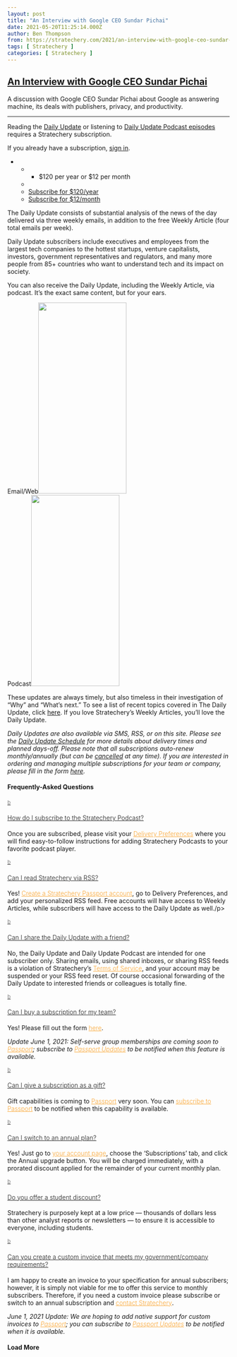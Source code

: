 ```yaml
---
layout: post
title: "An Interview with Google CEO Sundar Pichai"
date: 2021-05-20T11:25:14.000Z
author: Ben Thompson
from: https://stratechery.com/2021/an-interview-with-google-ceo-sundar-pichai/
tags: [ Stratechery ]
categories: [ Stratechery ]
---
```

<!--1621509914000-->
[An Interview with Google CEO Sundar Pichai](https://stratechery.com/2021/an-interview-with-google-ceo-sundar-pichai/)
------

<div>
<body><p>A discussion with Google CEO Sundar Pichai about Google as answering machine, its deals with publishers, privacy, and productivity.</p></body><hr/><p>Reading the <a href="https://stratechery.com/category/daily-email/">Daily Update</a> or listening to <a href="https://stratechery.com/2020/the-daily-update-podcast/">Daily Update Podcast episodes</a> requires a Stratechery subscription.</p><p>If you already have a subscription, <a href="https://stratechery.com/wp-json/atomicPlugin/v1/authlogin">sign in</a>.</p><section id="pricePlans"><a name="plans"></a><ul id="plans"><li class="plan"><ul class="planContainer"><li class="title"><ul class="price" id="price-atomic"><li>$120 per year or $12 per month</li></ul></li><li></li><li class="atomic-price"><a class="button" href="https://stratechery.passport.online/member/plan/4ycW4SE71Cy6ryrijywbTG?price=W99dkMv8qQXvdrP7Lw6nTV">Subscribe for $120/year</a></li><li class="atomic-price"><a class="button" href="https://stratechery.passport.online/member/plan/4ycW4SE71Cy6ryrijywbTG?price=YSr21tFbq4KY2tGJaA2KD3">Subscribe for $12/month</a></li></ul></li></ul></section><p>The Daily Update consists of substantial analysis of the news of the day delivered via three weekly emails, in addition to the free Weekly Article (four total emails per week).</p><p>Daily Update subscribers include executives and employees from the largest tech companies to the hottest startups, venture capitalists, investors, government representatives and regulators, and many more people from 85+ countries who want to understand tech and its impact on society.</p><p>You can also receive the Daily Update, including the Weekly Article, via podcast. It&#8217;s the exact same content, but for your ears.</p><div class="marketing-grid"><div><div class="marketing-link"><span>Email/Web</span><span><img loading="lazy" class="alignnone wp-image-4575" src="https://i0.wp.com/stratechery.com/wp-content/uploads/2020/02/marketing-email.png?resize=200%2C433&#038;ssl=1" alt="" width="200" height="433" data-recalc-dims="1" /></span></div></div><div><div class="marketing-link"><span>Podcast</span><span><img loading="lazy" class="alignnone wp-image-4576" src="https://i1.wp.com/stratechery.com/wp-content/uploads/2020/02/marketing-podcast.png?resize=200%2C433&#038;ssl=1" alt="" width="200" height="433" data-recalc-dims="1" /></span></div></div></div><p>These updates are always timely, but also timeless in their investigation of &#8220;Why&#8221; and &#8220;What&#8217;s next.&#8221;  To see a list of recent topics covered in The Daily Update, click <a href="https://stratechery.com/category/daily-email/">here</a>. If you love Stratechery&#8217;s Weekly Articles, you&#8217;ll love the Daily Update.</p><p><em>Daily Updates are also available via SMS, RSS, or on this site. Please see the <a href="https://stratechery.com/daily-update/daily-update-schedule/">Daily Update Schedule</a> for more details about delivery times and planned days-off. Please note that all subscriptions auto-renew monthly/annually (but can be <a href="https://stratechery.passport.online/member/account/subs">cancelled</a> at any time). If you are interested in ordering and managing multiple subscriptions for your team or company, please fill in the form <a href="https://stratechery.com/daily-update/group/">here</a>.</em></p><h4>Frequently-Asked Questions</h4><div class="faq"><div class='ufaq-faq-list' id='ufaq-faq-list'><style>.ewd-ufaq-post-margin-symbol {margin-top:12px;}.ufaq-faq-display-style-Minimalist .ufaq-faq-body {padding:0;padding-left:20px;}.ufaq-faq-div {margin:0;padding:0;clear:both;}.ufaq-faq-title-text h4 {font-weight:300;}.ufaq-faq-display-style-Minimalist {border-bottom:1px dotted #faa634;}.ufaq-faq-post a {text-transform:none;font-weight:300;color:#faa634;}.ufaq-faq-post a:hover {text-transform:none;color:#333;font-weight:300;}.ufaq-faq-post h5 a {text-transform:none;text-decoration:none;color:#faa634;font-weight:500;}.ufaq-faq-post h5 a:hover {text-transform:none;text-decoration:none;color:#333;font-weight:500;}.concept-definition {font-style:italic;color:#8e8e8e;}</style><style>.ewd-ufaq-post-margin-symbol { color:#7e7e7e !important;font-size:12px !important;}.ewd-ufaq-post-margin-symbol span { font-size:12px !important;}.ufaq-faq-display-style-Block.ewd-ufaq-post-active, .ufaq-faq-display-style-Block.ewd-ufaq-post-active a,.ufaq-faq-display-style-Block:hover, .ufaq-faq-display-style-Block:hover a, .ufaq-faq-display-style-Block:hover h4 { }.ufaq-faq-display-style-Border_Block.ewd-ufaq-post-active, .ufaq-faq-display-style-Border_Block:hover, .ufaq-faq-display-style-Border_Block:hover h1, .ufaq-faq-display-style-Border_Block:hover h2, .ufaq-faq-display-style-Border_Block:hover h3, .ufaq-faq-display-style-Border_Block:hover h4, .ufaq-faq-display-style-Border_Block:hover h5, .ufaq-faq-display-style-Border_Block:hover h6 { }.ufaq-faq-display-style-Border_Block .ufaq-faq-body { }.ufaq-faq-display-style-Border_Block .comment-reply-title, .ufaq-faq-display-style-Border_Block:hover .comment-reply-title { background-color: transparent !important;}div.ufaq-faq-category-title h4 h4 { }.ufaq-faq-header-title a{ }div.ufaq-faq-title h4 { }.ewd-ufaq-post-margin-symbol { }div.ufaq-faq-post p { }div.ufaq-faq-body, .ufaq-faq-display-style-Border_Block .ufaq-faq-body { }div.ewd-ufaq-author-date { }div.ufaq-faq-categories, div.ufaq-faq-tags { }</style><script language='JavaScript' type='text/javascript'>var faq_accordion = false;var faq_scroll = false;var reveal_effect = 'none';</script><div class='ewd-ufaq-faqs'><div class='ufaq-faq-div ufaq-faq-column-count-One ufaq-faq-responsive-columns- ufaq-faq-display-style-One' id='ufaq-post-jUn-4631-0' data-postid='jUn-4631-0'><div class='ufaq-faq-title ufaq-faq-toggle' id='ufaq-title-4631' data-postid='jUn-4631-0'><a class='ewd-ufaq-post-margin'  href='https://stratechery.com/outline/how-do-i-subscribe-to-the-daily-update-podcast/'><div class='ewd-ufaq-post-margin-symbol ' id='ewd-ufaq-post-margin-symbol-jUn-4631-0'><span id='ewd-ufaq-post-symbol-jUn-4631-0'>b</span></div><div class='ufaq-faq-title-text'><h4>How do I subscribe to the Stratechery Podcast?</h4></div><div class='ewd-ufaq-clear'></div></a></div><div class='ufaq-faq-body ufaq-body-4631 ewd-ufaq-hidden' id='ufaq-body-jUn-4631-0'><div class='ewd-ufaq-post-margin ufaq-faq-post' id='ufaq-post-4631'><p>Once you are subscribed, please visit your <a href="https://stratechery.passport.online/member/">Delivery Preferences</a> where you will find easy-to-follow instructions for adding Stratechery Podcasts to your favorite podcast player.</p></div></div></div><div class='ufaq-faq-div ufaq-faq-column-count-One ufaq-faq-responsive-columns- ufaq-faq-display-style-One' id='ufaq-post-jUn-4628-1' data-postid='jUn-4628-1'><div class='ufaq-faq-title ufaq-faq-toggle' id='ufaq-title-4628' data-postid='jUn-4628-1'><a class='ewd-ufaq-post-margin'  href='https://stratechery.com/outline/can-i-read-the-daily-update-via-rss/'><div class='ewd-ufaq-post-margin-symbol ' id='ewd-ufaq-post-margin-symbol-jUn-4628-1'><span id='ewd-ufaq-post-symbol-jUn-4628-1'>b</span></div><div class='ufaq-faq-title-text'><h4>Can I read Stratechery via RSS?</h4></div><div class='ewd-ufaq-clear'></div></a></div><div class='ufaq-faq-body ufaq-body-4628 ewd-ufaq-hidden' id='ufaq-body-jUn-4628-1'><div class='ewd-ufaq-post-margin ufaq-faq-post' id='ufaq-post-4628'><p>Yes! <a href="https://stratechery.com/podcasts/">Create a Stratechery Passport account</a>, go to Delivery Preferences, and add your personalized RSS feed. Free accounts will have access to Weekly Articles, while subscribers will have access to the Daily Update as well./p></p></div></div></div><div class='ufaq-faq-div ufaq-faq-column-count-One ufaq-faq-responsive-columns- ufaq-faq-display-style-One' id='ufaq-post-jUn-4629-2' data-postid='jUn-4629-2'><div class='ufaq-faq-title ufaq-faq-toggle' id='ufaq-title-4629' data-postid='jUn-4629-2'><a class='ewd-ufaq-post-margin'  href='https://stratechery.com/outline/can-i-share-the-daily-update-with-a-friend/'><div class='ewd-ufaq-post-margin-symbol ' id='ewd-ufaq-post-margin-symbol-jUn-4629-2'><span id='ewd-ufaq-post-symbol-jUn-4629-2'>b</span></div><div class='ufaq-faq-title-text'><h4>Can I share the Daily Update with a friend?</h4></div><div class='ewd-ufaq-clear'></div></a></div><div class='ufaq-faq-body ufaq-body-4629 ewd-ufaq-hidden' id='ufaq-body-jUn-4629-2'><div class='ewd-ufaq-post-margin ufaq-faq-post' id='ufaq-post-4629'><p>No, the Daily Update and Daily Update Podcast are intended for one subscriber only. Sharing emails, using shared inboxes, or sharing RSS feeds is a violation of Stratechery&#8217;s <a href="https://stratechery.com/terms-of-service/">Terms of Service</a>, and your account may be suspended or your RSS feed reset. Of course occasional forwarding of the Daily Update to interested friends or colleagues is totally fine.</p></div></div></div><div class='ufaq-faq-div ufaq-faq-column-count-One ufaq-faq-responsive-columns- ufaq-faq-display-style-One' id='ufaq-post-jUn-4636-3' data-postid='jUn-4636-3'><div class='ufaq-faq-title ufaq-faq-toggle' id='ufaq-title-4636' data-postid='jUn-4636-3'><a class='ewd-ufaq-post-margin'  href='https://stratechery.com/outline/can-i-buy-a-subscription-for-my-team/'><div class='ewd-ufaq-post-margin-symbol ' id='ewd-ufaq-post-margin-symbol-jUn-4636-3'><span id='ewd-ufaq-post-symbol-jUn-4636-3'>b</span></div><div class='ufaq-faq-title-text'><h4>Can I buy a subscription for my team?</h4></div><div class='ewd-ufaq-clear'></div></a></div><div class='ufaq-faq-body ufaq-body-4636 ewd-ufaq-hidden' id='ufaq-body-jUn-4636-3'><div class='ewd-ufaq-post-margin ufaq-faq-post' id='ufaq-post-4636'><p>Yes! Please fill out the form <a href="https://stratechery.com/daily-update/group/">here</a>.</p><p><em>Update June 1, 2021: Self-serve group memberships are coming soon to <a href="http://stratechery.com/2021/passport">Passport</a>; subscribe to <a href="https://stratechery.passport.online/member/plan/DVyjHmbLQQtRZKE8scgZBh">Passport Updates</a> to be notified when this feature is available.</em></p></div></div></div><div class='ufaq-faq-div ufaq-faq-column-count-One ufaq-faq-responsive-columns- ufaq-faq-display-style-One' id='ufaq-post-jUn-4637-4' data-postid='jUn-4637-4'><div class='ufaq-faq-title ufaq-faq-toggle' id='ufaq-title-4637' data-postid='jUn-4637-4'><a class='ewd-ufaq-post-margin'  href='https://stratechery.com/outline/can-i-give-a-subscription-as-a-gift/'><div class='ewd-ufaq-post-margin-symbol ' id='ewd-ufaq-post-margin-symbol-jUn-4637-4'><span id='ewd-ufaq-post-symbol-jUn-4637-4'>b</span></div><div class='ufaq-faq-title-text'><h4>Can I give a subscription as a gift?</h4></div><div class='ewd-ufaq-clear'></div></a></div><div class='ufaq-faq-body ufaq-body-4637 ewd-ufaq-hidden' id='ufaq-body-jUn-4637-4'><div class='ewd-ufaq-post-margin ufaq-faq-post' id='ufaq-post-4637'><p>Gift capabilities is coming to <a href="http://stratechery.com/2021/passport">Passport</a> very soon. You can <a href="https://stratechery.passport.online/member/plan/DVyjHmbLQQtRZKE8scgZBh">subscribe to Passport</a> to be notified when this capability is available.</p></div></div></div><div class='ufaq-faq-div ufaq-faq-column-count-One ufaq-faq-responsive-columns- ufaq-faq-display-style-One' id='ufaq-post-jUn-4638-5' data-postid='jUn-4638-5'><div class='ufaq-faq-title ufaq-faq-toggle' id='ufaq-title-4638' data-postid='jUn-4638-5'><a class='ewd-ufaq-post-margin'  href='https://stratechery.com/outline/can-i-switch-to-an-annual-plan/'><div class='ewd-ufaq-post-margin-symbol ' id='ewd-ufaq-post-margin-symbol-jUn-4638-5'><span id='ewd-ufaq-post-symbol-jUn-4638-5'>b</span></div><div class='ufaq-faq-title-text'><h4>Can I switch to an annual plan?</h4></div><div class='ewd-ufaq-clear'></div></a></div><div class='ufaq-faq-body ufaq-body-4638 ewd-ufaq-hidden' id='ufaq-body-jUn-4638-5'><div class='ewd-ufaq-post-margin ufaq-faq-post' id='ufaq-post-4638'><p>Yes! Just go to <a href="https://stratechery.passport.online/member">your account page</a>, choose the &#8216;Subscriptions&#8217; tab, and click the Annual upgrade button. You will be charged immediately, with a prorated discount applied for the remainder of your current monthly plan.</p></div></div></div><div class='ufaq-faq-div ufaq-faq-column-count-One ufaq-faq-responsive-columns- ufaq-faq-display-style-One' id='ufaq-post-jUn-4640-6' data-postid='jUn-4640-6'><div class='ufaq-faq-title ufaq-faq-toggle' id='ufaq-title-4640' data-postid='jUn-4640-6'><a class='ewd-ufaq-post-margin'  href='https://stratechery.com/outline/do-you-offer-a-student-discount/'><div class='ewd-ufaq-post-margin-symbol ' id='ewd-ufaq-post-margin-symbol-jUn-4640-6'><span id='ewd-ufaq-post-symbol-jUn-4640-6'>b</span></div><div class='ufaq-faq-title-text'><h4>Do you offer a student discount?</h4></div><div class='ewd-ufaq-clear'></div></a></div><div class='ufaq-faq-body ufaq-body-4640 ewd-ufaq-hidden' id='ufaq-body-jUn-4640-6'><div class='ewd-ufaq-post-margin ufaq-faq-post' id='ufaq-post-4640'><p>Stratechery is purposely kept at a low price — thousands of dollars less than other analyst reports or newsletters — to ensure it is accessible to everyone, including students.</p></div></div></div><div class='ufaq-faq-div ufaq-faq-column-count-One ufaq-faq-responsive-columns- ufaq-faq-display-style-One' id='ufaq-post-jUn-4641-7' data-postid='jUn-4641-7'><div class='ufaq-faq-title ufaq-faq-toggle' id='ufaq-title-4641' data-postid='jUn-4641-7'><a class='ewd-ufaq-post-margin'  href='https://stratechery.com/outline/can-you-create-a-custom-invoice-that-meets-my-government-company-requirements/'><div class='ewd-ufaq-post-margin-symbol ' id='ewd-ufaq-post-margin-symbol-jUn-4641-7'><span id='ewd-ufaq-post-symbol-jUn-4641-7'>b</span></div><div class='ufaq-faq-title-text'><h4>Can you create a custom invoice that meets my government/company requirements?</h4></div><div class='ewd-ufaq-clear'></div></a></div><div class='ufaq-faq-body ufaq-body-4641 ewd-ufaq-hidden' id='ufaq-body-jUn-4641-7'><div class='ewd-ufaq-post-margin ufaq-faq-post' id='ufaq-post-4641'><p>I am happy to create an invoice to your specification for annual subscribers; however, it is simply not viable for me to offer this service to monthly subscribers. Therefore, if you need a custom invoice please subscribe or switch to an annual subscription and <a href="mailto:blog@stratechery.com">contact Stratechery</a>.</p><p><em>June 1, 2021 Update: We are hoping to add native support for custom invoices to <a href="http://stratechery.com/2021/passport">Passport</a>; you can subscribe to <a href="https://stratechery.passport.online/member/plan/DVyjHmbLQQtRZKE8scgZBh">Passport Updates</a> to be notified when it is available.</em></p></div></div></div></div></div><div class='ewd-ufaq-bottom ewd-ufaq-page-type-Load_More' data-currentpage='0'><form><input type='hidden' name='include_category' value='daily-update' id='ufaq-include-category' /><input type='hidden' name='exclude_category' value='' id='ufaq-exclude-category' /><input type='hidden' name='orderby' value='meta_value_num' id='ufaq-orderby' /><input type='hidden' name='order' value='ASC' id='ufaq-order' /><input type='hidden' name='post_count' value='-1' id='ufaq-post-count' /><input type='hidden' name='current_url' value='/feed/' id='ufaq-current-url' /></form><div class='ewd-ufaq-load-more ewd-ufaq-hidden'><h4>Load More</h4></div></div></div>
</div>
